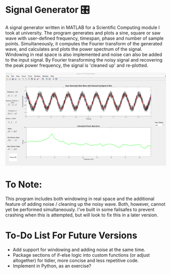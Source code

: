 # Signal Generator 🎛️

A signal generator written in MATLAB for a Scientific Computing module I took at university. The program generates and plots a sine, square or saw wave with user-defined frequency, timespan, phase and number of sample points. Simultaneously, it computes the Fourier transform of the generated wave, and calculates and plots the power spectrum of the signal. Windowing in real space is also implemented and noise can also be added to the input signal. By Fourier transforming the noisy signal and recovering the peak power frequency, the signal is 'cleaned up' and re-plotted.

![Screenshot](screen.png)

# To Note:

This program includes both windowing in real space and the additional feature of adding noise / cleaning up the noisy wave. Both, however, cannot yet be performed simultaneously. I've built in some failsafes to prevent crashing when this is attempted, but will look to fix this in a later version.

# To-Do List For Future Versions

* Add support for windowing and adding noise at the same time.
* Package sections of if-else logic into custom functions (or adjust altogether) for tidier, more concise and less repetitive code.
* Implement in Python, as an exercise?
